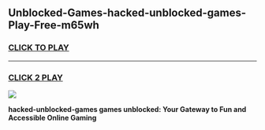 
## Unblocked-Games-hacked-unblocked-games-Play-Free-m65wh
<h3>
<a href="https://premium76.site?title=hacked-unblocked-games&ref=23A">CLICK TO PLAY</a></h3>
<hr>

<h3>
<a href="https://premium76.site?title=hacked-unblocked-games&ref=23A">CLICK 2 PLAY</a>
  
</h3>

<a href="https://premium76.site?title=hacked-unblocked-games&ref=23A"><img src="https://clearcache.store/games.png"></a>


**hacked-unblocked-games games unblocked: Your Gateway to Fun and Accessible Online Gaming**

